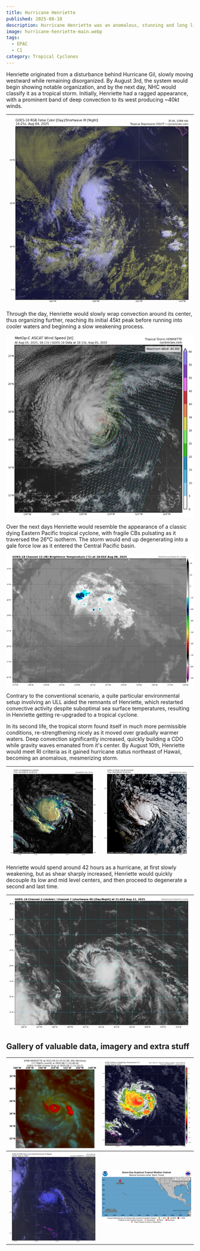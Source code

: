 ```yaml
---
title: Hurricane Henriette
published: 2025-08-18
description: Hurricane Henriette was an anomalous, stunning and long lived hurricane which remained out of sea its entire life.
image: hurricane-henriette-main.webp
tags:
  - EPAC
  - C1
category: Tropical Cyclones
---
```

Henriette originated from a disturbance behind Hurricane Gil, slowly moving westward while remaining disorganized. By August 3rd, the system would begin showing notable organization, and by the next day, NHC would classify it as a tropical storm. Initially, Henriette had a ragged appearance, with a prominent band of deep convection to its west producing ~40kt winds. 

| ![Tropical storm Henriette shortly before its first peak in intensity. Source: cyclonicwx.com](goes%20gif.webp) |
| -------------------------------------------------------------------------------------------------------------- |

Through the day, Henriette would slowly wrap convection around its center, thus organizing further, reaching its initial 45kt peak before running into cooler waters and beginning a slow weakening process. 

![Tropical Storm Henriette shown in visible imagery with an ASCAT pass showing 40kt winds overlaid. Source: cyclonicwx.com](ascat.webp)

Over the next days Henriette would resemble the appearance of a classic dying Eastern Pacific tropical cyclone, with fragile CBs pulsating as it traversed the 26°C isotherm. The storm would end up degenerating into a gale force low as it entered the Central Pacific basin. 

![Remnants of tropical storm Henriette traversing the open ocean showing almost no convection within the low's center. Source: tropicaltidbits.com](remnant.webp)

Contrary to the conventional scenario, a quite particular environmental setup involving an ULL aided the remnants of Henriette, which restarted convective activity despite suboptimal sea surface temperatures, resulting in Henriette getting re-upgraded to a tropical cyclone. 

In its second life, the tropical storm found itself in much more permissible conditions, re-strengthening nicely as it moved over gradually warmer waters. Deep convection significantly increased, quickly building a CDO while gravity waves emanated from it's center. By August 10th, Henriette would meet RI criteria as it gained hurricane status northeast of Hawaii, becoming an anomalous, mesmerizing storm. 

| ![Sandwich (VIS + IR) imagery of Hurricane Henriette displaying a well developed eye feature on the evening of August 10th. Source: dapiya.top](sandwich-ir.webp) | ![True color gif of Henriette northeast of Hawai'i. Source: dapiya.top](vis-gif.webp) |
| ---------------------------------------------------------------------------------------------------------------------------------------------------------------- | ------------------------------------------------------------------------------------ |

Henriette would spend around 42 hours as a hurricane, at first slowly weakening, but as shear sharply increased, Henriette would quickly decouple its low and mid level centers, and then proceed to degenerate a second and last time.

| ![Henriette withering away in the upper latitudes as its low level center becomes exposed. Source: tropicaltidbits.com](2-henriette-dying.webp) |
| ---------------------------------------------------------------------------------------------------------------------------------------------- |

## Gallery of valuable data, imagery and extra stuff

| ![A microwave pass of Hurricane Henriette during its peak intensity showing minimal banding and a well defined center. Souce: nrlmry.navy.mil](mw-donut.webp) | ![Infrared imagery showing the eye of Hurricane Henriette well northwest of the Hawai'ian island chain. Source: cyclonicwx.com](eye-ir.webp) |
| ------------------------------------------------------------------------------------------------------------------------------------------------------------- | -------------------------------------------------------------------------------------------------------------------------------------------- |
| ![Hurricane Henriette on the morning of August 11th after its RI phase. Source: cyclonicwx.com](1-henriette-vis.webp)                                          | ![Henriette in a highly unusual position for a tropical cyclone. Source: NHC](3-henriette-nhc.webp)                                           |



